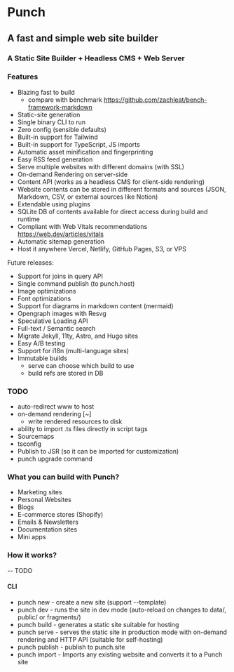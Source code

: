# Punch

## A fast and simple web site builder

### A Static Site Builder + Headless CMS + Web Server

### Features

* Blazing fast to build
  - compare with benchmark https://github.com/zachleat/bench-framework-markdown
* Static-site generation
* Single binary CLI to run
* Zero config (sensible defaults)
* Built-in support for Tailwind
* Built-in support for TypeScript, JS imports
* Automatic asset minification and fingerprinting
* Easy RSS feed generation
* Serve multiple websites with different domains (with SSL)
* On-demand Rendering on server-side
* Content API (works as a headless CMS for client-side rendering)
* Website contents can be stored in different formats and sources (JSON, Markdown, CSV, or external sources like Notion)
* Extendable using plugins
* SQLite DB of contents available for direct access during build and runtime
* Compliant with Web Vitals recommendations https://web.dev/articles/vitals
* Automatic sitemap generation
* Host it anywhere Vercel, Netlify, GitHub Pages, S3, or VPS

Future releases:
* Support for joins in query API
* Single command publish (to punch.host)
* Image optimizations
* Font optimizations
* Support for diagrams in markdown content (mermaid)
* Opengraph images with Resvg
* Speculative Loading API
* Full-text / Semantic search
* Migrate Jekyll, 11ty, Astro, and Hugo sites
* Easy A/B testing
* Support for i18n (multi-language sites)
* Immutable builds
  - serve can choose which build to use
  - build refs are stored in DB

### TODO

* auto-redirect www to host
* on-demand rendering [~]
  - write rendered resources to disk
* ability to import .ts files directly in script tags
* Sourcemaps
* tsconfig
* Publish to JSR (so it can be imported for customization)
* punch upgrade command

### What you can build with Punch?

* Marketing sites
* Personal Websites
* Blogs
* E-commerce stores (Shopify)
* Emails & Newsletters
* Documentation sites
* Mini apps

### How it works?

-- TODO

#### CLI

* punch new - create a new site (support --template)
* punch dev - runs the site in dev mode (auto-reload on changes to data/, public/ or fragments/)
* punch build - generates a static site suitable for hosting
* punch serve - serves the static site in production mode with on-demand rendering and HTTP API (suitable for self-hosting)
* punch publish - publish to punch.site
* punch import - Imports any existing website and converts it to a Punch site
